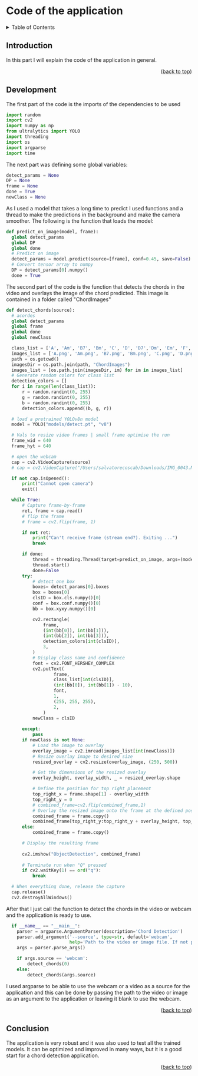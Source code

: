 # Code of the application
<details>
  <summary>Table of Contents</summary>
  <ol>
    <li><a href="#Introduction">Introduction</a></li>
    
    <li><a href="#Conclusion">Conclusion</a></li>
  </ol>
</details>




## Introduction
In this part I will explain the code of the application in general. 

<p align="right">(<a href="#readme-top">back to top</a>)</p>


## Development
The first part of the code is the imports of the dependencies to be used
  
  ```python
  import random
  import cv2
  import numpy as np
  from ultralytics import YOLO
  import threading
  import os
  import argparse
  import time
  ```

The next part was defining some global variables:
  
  ```python
  detect_params = None
  DP = None
  frame = None
  done = True
  newClass = None
  ```

As I used a model that takes a long time to predict I used functions and a thread to make the predictions in the background and make the camera smoother. The following is the function that loads the model:
  
  ```python
  def predict_on_image(model, frame):
    global detect_params
    global DP
    global done
    # Predict on image
    detect_params = model.predict(source=[frame], conf=0.45, save=False)
    # Convert tensor array to numpy
    DP = detect_params[0].numpy()
    done = True
  ```

The second part of the code is the function that detects the chords in the video and overlays the image of the chord predicted. This image is contained in a folder called "ChordImages"

  ```python
 def detect_chords(source):
    # acordes
    global detect_params
    global frame
    global done
    global newClass

    class_list = ['A', 'Am', 'B7', 'Bm', 'C', 'D', 'D7','Dm', 'Em', 'F', 'G']
    images_list = ['A.png', 'Am.png', 'B7.png', 'Bm.png', 'C.png', 'D.png', 'D7.png','Dm.png', 'Em.png', 'F.png', 'G.png']
    path = os.getcwd()
    imagesDir = os.path.join(path, "ChordImages")
    images_list = [os.path.join(imagesDir, im) for im in images_list]
    # Generate random colors for class list
    detection_colors = []
    for i in range(len(class_list)):
        r = random.randint(0, 255)
        g = random.randint(0, 255)
        b = random.randint(0, 255)
        detection_colors.append((b, g, r))

    # load a pretrained YOLOv8n model
    model = YOLO("models/detect.pt", "v8")

    # Vals to resize video frames | small frame optimise the run
    frame_wid = 640
    frame_hyt = 640

    # open the webcam
    cap = cv2.VideoCapture(source)
    # cap = cv2.VideoCapture("/Users/salvatorecoscab/Downloads/IMG_0043.MOV")

    if not cap.isOpened():
        print("Cannot open camera")
        exit()

    while True:
        # Capture frame-by-frame
        ret, frame = cap.read()
        # flip the frame
        # frame = cv2.flip(frame, 1)

        if not ret:
            print("Can't receive frame (stream end?). Exiting ...")
            break

        if done:
            thread = threading.Thread(target=predict_on_image, args=(model,frame,))
            thread.start()
            done=False
        try:
            # detect one box
            boxes= detect_params[0].boxes
            box = boxes[0]
            clsID = box.cls.numpy()[0]
            conf = box.conf.numpy()[0]
            bb = box.xyxy.numpy()[0]

            cv2.rectangle(
                frame,
                (int(bb[0]), int(bb[1])),
                (int(bb[2]), int(bb[3])),
                detection_colors[int(clsID)],
                3,
            )
            # Display class name and confidence
            font = cv2.FONT_HERSHEY_COMPLEX
            cv2.putText(
                    frame,
                    class_list[int(clsID)],
                    (int(bb[0]), int(bb[1]) - 10),
                    font,
                    1,
                    (255, 255, 255),
                    2,
                )
            newClass = clsID
            
        except:
            pass
        if newClass is not None:
            # Load the image to overlay
            overlay_image = cv2.imread(images_list[int(newClass)])
            # Resize overlay image to desired size
            resized_overlay = cv2.resize(overlay_image, (250, 500))

            # Get the dimensions of the resized overlay
            overlay_height, overlay_width, _ = resized_overlay.shape

            # Define the position for top right placement
            top_right_x = frame.shape[1] - overlay_width
            top_right_y = 0
            # combined_frame=cv2.flip(combined_frame,1)
            # Overlay the resized image onto the frame at the defined position
            combined_frame = frame.copy()
            combined_frame[top_right_y:top_right_y + overlay_height, top_right_x:top_right_x + overlay_width] = resized_overlay
        else:
            combined_frame = frame.copy()

        # Display the resulting frame
        
        cv2.imshow("ObjectDetection", combined_frame)
        
        # Terminate run when "Q" pressed
        if cv2.waitKey(1) == ord("q"):
            break

    # When everything done, release the capture
    cap.release()
    cv2.destroyAllWindows()
  ```
After that I just call the function to detect the chords in the video or webcam and the application is ready to use. 
```python
  if __name__ == "__main__":
    parser = argparse.ArgumentParser(description='Chord Detection')
    parser.add_argument('--source', type=str, default='webcam',
                        help='Path to the video or image file. If not provided, it uses webcam.')
    args = parser.parse_args()

    if args.source == 'webcam':
        detect_chords(0)
    else:
        detect_chords(args.source)

```
I used argparse to be able to use the webcam or a video as a source for the application and this can be done by passing the path to the video or image as an argument to the application or leaving it blank to use the webcam.

<p align="right">(<a href="#readme-top">back to top</a>)</p>


## Conclusion
The application is very robust and it was also used to test all the trained models. It can be optimized and improved in many ways, but it is a good start for a chord detection application.


<p align="right">(<a href="#readme-top">back to top</a>)</p>